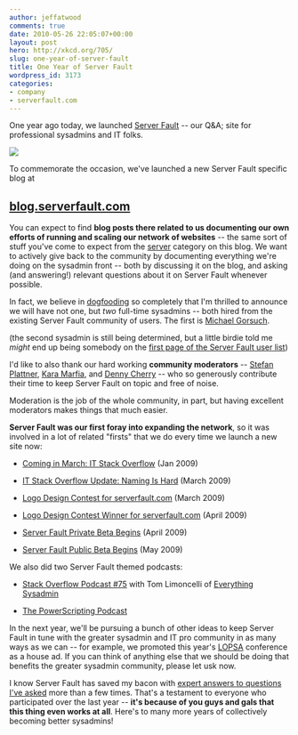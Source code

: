 ```yaml
---
author: jeffatwood
comments: true
date: 2010-05-26 22:05:07+00:00
layout: post
hero: http://xkcd.org/705/
slug: one-year-of-server-fault
title: One Year of Server Fault
wordpress_id: 3173
categories:
- company
- serverfault.com
---
```



One year ago today, we launched [Server Fault](http://serverfault.com) -- our Q&A; site for professional sysadmins and IT folks.



[![](http://blog.stackoverflow.com/wp-content/uploads/xkcd-on-sysadmins1.png)](http://xkcd.org/705/)



To commemorate the occasion, we've launched a new Server Fault specific blog at





## **[blog.serverfault.com](http://blog.serverfault.com)**





You can expect to find **blog posts there related to us documenting our own efforts of running and scaling our network of websites** -- the same sort of stuff you've come to expect from the [server](http://blog.stackoverflow.com/category/server/) category on this blog. We want to actively give back to the community by documenting everything we're doing on the sysadmin front -- both by discussing it on the blog, and asking (and answering!) relevant questions about it on Server Fault whenever possible.



In fact, we believe in [dogfooding](http://blog.stackoverflow.com/2010/01/eating-our-own-careers-dogfood/) so completely that I'm thrilled to announce we will have not one, but _two_ full-time sysadmins -- both hired from the existing Server Fault community of users. The first is [Michael Gorsuch](http://serverfault.com/users/1246/michael-gorsuch).







(the second sysadmin is still being determined, but a little birdie told me _might_ end up being somebody on the [first page of the Server Fault user list](http://serverfault.com/users))



I'd like to also thank our hard working **community moderators** -- [Stefan Plattner](http://serverfault.com/users/45/splattne), [Kara Marfia](http://serverfault.com/users/1803/kara-marfia), and [Denny Cherry](http://serverfault.com/users/1674/mrdenny) -- who so generously contribute their time to keep Server Fault on topic and free of noise.















Moderation is the job of the whole community, in part, but having excellent moderators makes things that much easier.



**Server Fault was our first foray into expanding the network**, so it was involved in a lot of related "firsts" that we do every time we launch a new site now:







  * [Coming in March: IT Stack Overflow](http://blog.stackoverflow.com/2009/01/coming-in-march-it-stack-overflow/) (Jan 2009)


  * [IT Stack Overflow Update: Naming Is Hard](http://blog.stackoverflow.com/2009/03/it-stack-overflow-update-naming-is-hard/) (March 2009)


  * [Logo Design Contest for serverfault.com](http://blog.stackoverflow.com/2009/04/logo-design-contest-for-serverfaultcom/) (March 2009)


  * [Logo Design Contest Winner for serverfault.com](http://blog.stackoverflow.com/2009/04/logo-contest-winner-for-serverfaultcom/) (April 2009)


  * [Server Fault Private Beta Begins](http://blog.stackoverflow.com/2009/04/server-fault-private-beta-begins/) (April 2009)


  * [Server Fault Public Beta Begins](http://blog.stackoverflow.com/2009/05/server-fault-public-beta-launches/) (May 2009)





We also did two Server Fault themed podcasts:







  * [Stack Overflow Podcast #75](http://blog.stackoverflow.com/2009/11/podcast-75/) with Tom Limoncelli of [Everything Sysadmin](http://everythingsysadmin.com/)

  * [The PowerScripting Podcast](http://blog.stackoverflow.com/2009/11/server-fault-and-the-powerscripting-podcast/)




In the next year, we'll be pursuing a bunch of other ideas to keep Server Fault in tune with the greater sysadmin and IT pro community in as many ways as we can -- for example, we promoted this year's [LOPSA](http://lopsa.org/) conference as a house ad. If you can think of anything else that we should be doing that benefits the greater sysadmin community, please let usk now.



I know Server Fault has saved my bacon with [expert answers to questions I've asked](http://serverfault.com/users/1/jeff-atwood) more than a few times. That's a testament to everyone who participated over the last year -- **it's because of you guys and gals that this thing even works at all**. Here's to many more years of collectively becoming better sysadmins!

